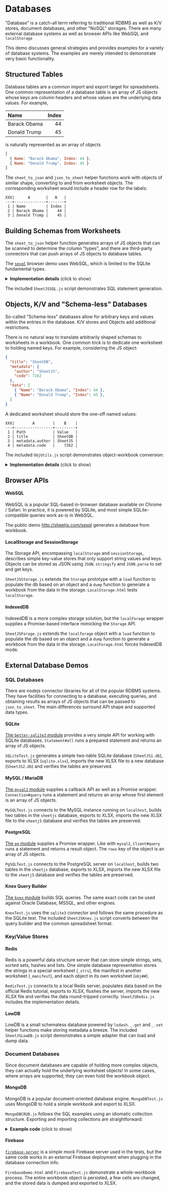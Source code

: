 # Databases

"Database" is a catch-all term referring to traditional RDBMS as well as K/V
stores, document databases, and other "NoSQL" storages. There are many external
database systems as well as browser APIs like WebSQL and `localStorage`

This demo discusses general strategies and provides examples for a variety of
database systems.  The examples are merely intended to demonstrate very basic
functionality.


## Structured Tables

Database tables are a common import and export target for spreadsheets.  One
common representation of a database table is an array of JS objects whose keys
are column headers and whose values are the underlying data values. For example,

| Name         | Index |
| :----------- | ----: |
| Barack Obama |    44 |
| Donald Trump |    45 |

is naturally represented as an array of objects

```js
[
  { Name: "Barack Obama", Index: 44 },
  { Name: "Donald Trump", Index: 45 }
]
```

The `sheet_to_json` and `json_to_sheet` helper functions work with objects of
similar shape, converting to and from worksheet objects.  The corresponding
worksheet would include a header row for the labels:

```
XXX|      A       |   B   |
---+--------------+-------+
 1 | Name         | Index |
 2 | Barack Obama |    44 |
 3 | Donald Trump |    45 |
```


## Building Schemas from Worksheets

The `sheet_to_json` helper function generates arrays of JS objects that can be
scanned to determine the column "types", and there are third-party connectors
that can push arrays of JS objects to database tables.

The [`sexql`](http://sheetjs.com/sexql) browser demo uses WebSQL, which is
limited to the SQLite fundamental types.

<details>
	<summary><b>Implementation details</b> (click to show)</summary>

The `sexql` schema builder scans the first row to find headers:

```js
  if(!ws || !ws['!ref']) return;
  var range = XLSX.utils.decode_range(ws['!ref']);
  if(!range || !range.s || !range.e || range.s > range.e) return;
  var R = range.s.r, C = range.s.c;

  var names = new Array(range.e.c-range.s.c+1);
  for(C = range.s.c; C<= range.e.c; ++C){
    var addr = XLSX.utils.encode_cell({c:C,r:R});
    names[C-range.s.c] = ws[addr] ? ws[addr].v : XLSX.utils.encode_col(C);
  }
```

After finding the headers, a deduplication step ensures that data is not lost.
Duplicate headers will be suffixed with `_1`, `_2`, etc.

```js
  for(var i = 0; i < names.length; ++i) if(names.indexOf(names[i]) < i)
    for(var j = 0; j < names.length; ++j) {
      var _name = names[i] + "_" + (j+1);
      if(names.indexOf(_name) > -1) continue;
      names[i] = _name;
    }
```

A column-major walk helps determine the data type.  For SQLite the only relevant
data types are `REAL` and `TEXT`.  If a string or date or error is seen in any
value of a column, the column is marked as `TEXT`:

```js
  var types = new Array(range.e.c-range.s.c+1);
  for(C = range.s.c; C<= range.e.c; ++C) {
    var seen = {}, _type = "";
    for(R = range.s.r+1; R<= range.e.r; ++R)
      seen[(ws[XLSX.utils.encode_cell({c:C,r:R})]||{t:"z"}).t] = true;
    if(seen.s || seen.str) _type = "TEXT";
    else if(seen.n + seen.b + seen.d + seen.e > 1) _type = "TEXT";
    else switch(true) {
      case seen.b:
      case seen.n: _type = "REAL"; break;
      case seen.e: _type = "TEXT"; break;
      case seen.d: _type = "TEXT"; break;
    }
    types[C-range.s.c] = _type || "TEXT";
  }
```

</details>

The included `SheetJSSQL.js` script demonstrates SQL statement generation.


## Objects, K/V and "Schema-less" Databases

So-called "Schema-less" databases allow for arbitrary keys and values within the
entries in the database.  K/V stores and Objects add additional restrictions.

There is no natural way to translate arbitrarily shaped schemas to worksheets
in a workbook.  One common trick is to dedicate one worksheet to holding named
keys.  For example, considering the JS object:

```json
{
  "title": "SheetDB",
  "metadata": {
    "author": "SheetJS",
    "code": 7262
  },
  "data": [
    { "Name": "Barack Obama", "Index": 44 },
    { "Name": "Donald Trump", "Index": 45 },
  ]
}
```

A dedicated worksheet should store the one-off named values:

```
XXX|        A        |    B    |
---+-----------------+---------+
 1 | Path            | Value   |
 2 | title           | SheetDB |
 3 | metadata.author | SheetJS |
 4 | metadata.code   |    7262 |
```

The included `ObjUtils.js` script demonstrates object-workbook conversion:

<details>
	<summary><b>Implementation details</b> (click to show)</summary>

```js
function deepset(obj, path, value) {
  if(path.indexOf(".") == -1) return obj[path] = value;
  var parts = path.split(".");
  if(!obj[parts[0]]) obj[parts[0]] = {};
  return deepset(obj[parts[0]], parts.slice(1).join("."), value);
}
function workbook_to_object(wb) {
  var out = {};

  /* assign one-off keys */
  var ws = wb.Sheets["_keys"]; if(ws) {
    var data = XLSX.utils.sheet_to_json(ws, {raw:true});
    data.forEach(function(r) { deepset(out, r.path, r.value); });
  }

  /* assign arrays from worksheet tables */
  wb.SheetNames.forEach(function(n) {
    if(n == "_keys") return;
    out[n] = XLSX.utils.sheet_to_json(wb.Sheets[n], {raw:true});
  });

  return out;
}

function walk(obj, key, arr) {
  if(Array.isArray(obj)) return;
  if(typeof obj != "object") { arr.push({path:key, value:obj}); return; }
  Object.keys(obj).forEach(function(k) { walk(obj[k], key?key+"."+k:k, arr); });
}
function object_to_workbook(obj) {
  var wb = XLSX.utils.book_new();

  /* keyed entries */
  var base = []; walk(obj, "", base);
  var ws = XLSX.utils.json_to_sheet(base, {header:["path", "value"]});
  XLSX.utils.book_append_sheet(wb, ws, "_keys");

  /* arrays */
  Object.keys(obj).forEach(function(k) {
    if(!Array.isArray(obj[k])) return;
    XLSX.utils.book_append_sheet(wb, XLSX.utils.json_to_sheet(obj[k]), k);
  });

  return wb;
}
```

</details>


## Browser APIs

#### WebSQL

WebSQL is a popular SQL-based in-browser database available on Chrome / Safari.
In practice, it is powered by SQLite, and most simple SQLite-compatible queries
work as-is in WebSQL.

The public demo <http://sheetjs.com/sexql> generates a database from workbook.

#### LocalStorage and SessionStorage

The Storage API, encompassing `localStorage` and `sessionStorage`, describes
simple key-value stores that only support string values and keys. Objects can be
stored as JSON using `JSON.stringify` and `JSON.parse` to set and get keys.

`SheetJSStorage.js` extends the `Storage` prototype with a `load` function to
populate the db based on an object and a `dump` function to generate a workbook
from the data in the storage.  `LocalStorage.html` tests `localStorage`.

#### IndexedDB

IndexedDB is a more complex storage solution, but the `localForage` wrapper
supplies a Promise-based interface mimicking the `Storage` API.

`SheetJSForage.js` extends the `localforage` object with a `load` function to
populate the db based on an object and a `dump` function to generate a workbook
from the data in the storage.  `LocalForage.html` forces IndexedDB mode.


## External Database Demos

### SQL Databases

There are nodejs connector libraries for all of the popular RDBMS systems.  They
have facilities for connecting to a database, executing queries, and obtaining
results as arrays of JS objects that can be passed to `json_to_sheet`.  The main
differences surround API shape and supported data types.

#### SQLite

[The `better-sqlite3` module](https://www.npmjs.com/package/better-sqlite3)
provides a very simple API for working with SQLite databases.  `Statement#all`
runs a prepared statement and returns an array of JS objects.

`SQLiteTest.js` generates a simple two-table SQLite database (`SheetJS1.db`),
exports to XLSX (`sqlite.xlsx`), imports the new XLSX file to a new database
(`SheetJS2.db`) and verifies the tables are preserved.

#### MySQL / MariaDB

[The `mysql2` module](https://www.npmjs.com/package/mysql2) supplies a callback
API as well as a Promise wrapper.  `Connection#query` runs a statement and
returns an array whose first element is an array of JS objects.

`MySQLTest.js` connects to the MySQL instance running on `localhost`, builds two
tables in the `sheetjs` database, exports to XLSX, imports the new XLSX file to
the `sheetj5` database and verifies the tables are preserved.

#### PostgreSQL

[The `pg` module](https://www.npmjs.com/package/pg) supplies a Promise wrapper.
Like with `mysql2`, `Client#query` runs a statement and returns a result object.
The `rows` key of the object is an array of JS objects.

`PgSQLTest.js` connects to the PostgreSQL server on `localhost`, builds two
tables in the `sheetjs` database, exports to XLSX, imports the new XLSX file to
the `sheetj5` database and verifies the tables are preserved.

#### Knex Query Builder

[The `knex` module](https://www.npmjs.com/package/knex) builds SQL queries.  The
same exact code can be used against Oracle Database, MSSQL, and other engines.

`KnexTest.js` uses the `sqlite3` connector and follows the same procedure as the
SQLite test.  The included `SheetJSKnex.js` script converts between the query
builder and the common spreadsheet format.

### Key/Value Stores

#### Redis

Redis is a powerful data structure server that can store simple strings, sets,
sorted sets, hashes and lists.  One simple database representation stores the
strings in a special worksheet (`_strs`), the manifest in another worksheet
(`_manifest`), and each object in its own worksheet (`obj##`).

`RedisTest.js` connects to a local Redis server, populates data based on the
official Redis tutorial, exports to XLSX, flushes the server, imports the new
XLSX file and verifies the data round-tripped correctly.  `SheetJSRedis.js`
includes the implementation details.

#### LowDB

LowDB is a small schemaless database powered by `lodash`.  `_.get` and `_.set`
helper functions make storing metadata a breeze.  The included `SheetJSLowDB.js`
script demonstrates a simple adapter that can load and dump data.

### Document Databases

Since document databases are capable of holding more complex objects, they can
actually hold the underlying worksheet objects!  In some cases, where arrays are
supported, they can even hold the workbook object.

#### MongoDB

MongoDB is a popular document-oriented database engine.  `MongoDBTest.js` uses
MongoDB to hold a simple workbook and export to XLSX.

`MongoDBCRUD.js` follows the SQL examples using an idiomatic collection
structure.  Exporting and importing collections are straightforward:

<details>
	<summary><b>Example code</b> (click to show)</summary>

```js
/* generate a worksheet from a collection */
const aoa = await db.collection('coll').find({}).toArray();
aoa.forEach((x) => delete x._id);
const ws = XLSX.utils.json_to_sheet(aoa);


/* import data from a worksheet to a collection */
const aoa = XLSX.utils.sheet_to_json(ws);
await db.collection('coll').insertMany(aoa, {ordered: true});
```

</details>

#### Firebase

[`firebase-server`](https://www.npmjs.com/package/firebase-server) is a simple
mock Firebase server used in the tests, but the same code works in an external
Firebase deployment when plugging in the database connection info.

`FirebaseDemo.html` and `FirebaseTest.js` demonstrate a whole-workbook process.
The entire workbook object is persisted, a few cells are changed, and the stored
data is dumped and exported to XLSX.


